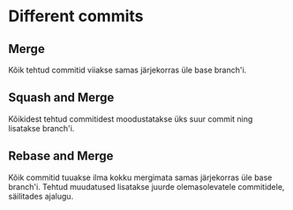 # Different commits

## Merge

Kõik tehtud commitid viiakse samas järjekorras üle base branch'i.

## Squash and Merge

Kõikidest tehtud commitidest moodustatakse üks suur commit ning lisatakse branch'i.

## Rebase and Merge

Kõik commitid tuuakse ilma kokku mergimata samas järjekorras üle base branch'i. Tehtud muudatused lisatakse juurde olemasolevatele commitidele, säilitades ajalugu.
